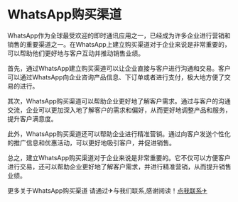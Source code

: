 # WhatsApp购买渠道

WhatsApp作为全球最受欢迎的即时通讯应用之一，已经成为许多企业进行营销和销售的重要渠道之一。在WhatsApp上建立购买渠道对于企业来说是非常重要的，可以帮助他们更好地与客户互动并推动销售业绩。

首先，通过WhatsApp建立购买渠道可以让企业直接与客户进行沟通和交易。客户可以通过WhatsApp向企业咨询产品信息、下订单或者进行支付，极大地方便了交易的进行。

其次，WhatsApp购买渠道可以帮助企业更好地了解客户需求。通过与客户的沟通交流，企业可以更加深入地了解客户的需求和偏好，从而更好地调整产品和服务，提升客户满意度。

此外，WhatsApp购买渠道还可以帮助企业进行精准营销。通过向客户发送个性化的推广信息和优惠活动，可以更好地吸引客户，并促进销售。

总之，建立WhatsApp购买渠道对于企业来说是非常重要的。它不仅可以方便客户进行交易，还可以帮助企业更好地了解客户需求，并进行精准营销，从而提升销售业绩。

更多关于WhatsApp购买渠道 请通过✈与我们联系,感谢阅读！[点我联系✈](https://dev.G208.com)
